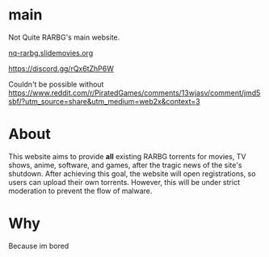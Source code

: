 # main
Not Quite RARBG's main website.

[nq-rarbg.slidemovies.org
](http://nq-rarbg.slidemovies.org/)

https://discord.gg/rQx6tZhP6W

Couldn't be possible without https://www.reddit.com/r/PiratedGames/comments/13wjasv/comment/jmd5sbf/?utm_source=share&utm_medium=web2x&context=3

# About
This website aims to provide **all** existing RARBG torrents for movies, TV shows, anime, software, and games, after the tragic news of the site's shutdown.
After achieving this goal, the website will open registrations, so users can upload their own torrents. However, this will be under strict moderation to prevent the flow of malware.

# Why
Because im bored
